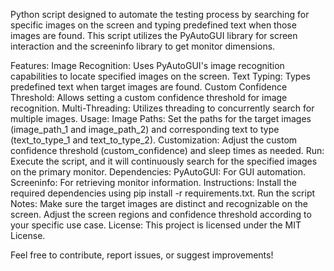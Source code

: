 Python script designed to automate the testing process by searching for specific images on the screen and typing predefined text when those images are found. This script utilizes the PyAutoGUI library for screen interaction and the screeninfo library to get monitor dimensions.

Features:
Image Recognition: Uses PyAutoGUI's image recognition capabilities to locate specified images on the screen.
Text Typing: Types predefined text when target images are found.
Custom Confidence Threshold: Allows setting a custom confidence threshold for image recognition.
Multi-Threading: Utilizes threading to concurrently search for multiple images.
Usage:
Image Paths: Set the paths for the target images (image_path_1 and image_path_2) and corresponding text to type (text_to_type_1 and text_to_type_2).
Customization: Adjust the custom confidence threshold (custom_confidence) and sleep times as needed.
Run: Execute the script, and it will continuously search for the specified images on the primary monitor.
Dependencies:
PyAutoGUI: For GUI automation.
Screeninfo: For retrieving monitor information.
Instructions:
Install the required dependencies using pip install -r requirements.txt.
Run the script
Notes:
Make sure the target images are distinct and recognizable on the screen.
Adjust the screen regions and confidence threshold according to your specific use case.
License:
This project is licensed under the MIT License.

Feel free to contribute, report issues, or suggest improvements!
